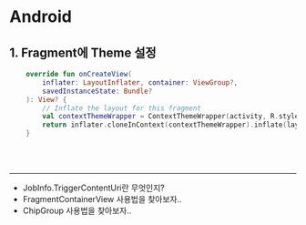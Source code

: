 # Android

## 1. Fragment에 Theme 설정   

```kotlin
    override fun onCreateView(
        inflater: LayoutInflater, container: ViewGroup?,
        savedInstanceState: Bundle?
    ): View? {
        // Inflate the layout for this fragment
        val contextThemeWrapper = ContextThemeWrapper(activity, R.style.AppMaterialTheme)
        return inflater.cloneInContext(contextThemeWrapper).inflate(layoutRes, container, false)
    }
```


<br>
<br>

---

* JobInfo.TriggerContentUri란 무엇인지?
* FragmentContainerView 사용법을 찾아보자..
* ChipGroup 사용법을 찾아보자..


